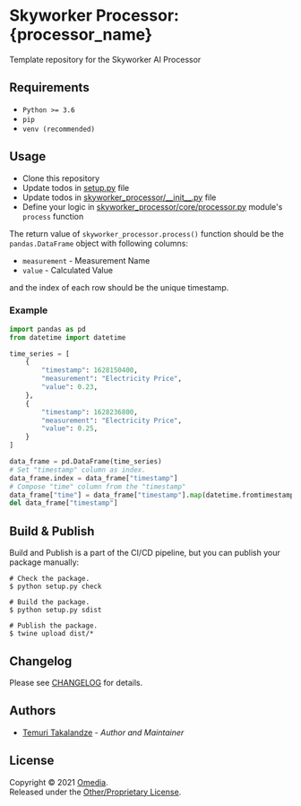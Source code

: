 # Skyworker Processor: {processor_name}

Template repository for the Skyworker AI Processor

## Requirements

- `Python >= 3.6`
- `pip`
- `venv (recommended)`

## Usage

- Clone this repository
- Update todos in [setup.py](setup.py) file
- Update todos in [skyworker_processor/\_\_init\_\_.py](skyworker_processor/__init__.py) file
- Define your logic in [skyworker_processor/core/processor.py](skyworker_processor/core/processor.py) module's `process` function

The return value of `skyworker_processor.process()` function should be the `pandas.DataFrame` object with following columns:

- `measurement` - Measurement Name
- `value` - Calculated Value

and the index of each row should be the unique timestamp.

### Example

```python
import pandas as pd
from datetime import datetime

time_series = [
    {
        "timestamp": 1628150400,
        "measurement": "Electricity Price",
        "value": 0.23,
    },
    {
        "timestamp": 1628236800,
        "measurement": "Electricity Price",
        "value": 0.25,
    }
]

data_frame = pd.DataFrame(time_series)
# Set "timestamp" column as index.
data_frame.index = data_frame["timestamp"]
# Compose "time" column from the "timestamp"
data_frame["time"] = data_frame["timestamp"].map(datetime.fromtimestamp)
del data_frame["timestamp"]
```

## Build & Publish

Build and Publish is a part of the CI/CD pipeline, but you can publish your package manually:

```shell
# Check the package.
$ python setup.py check

# Build the package.
$ python setup.py sdist

# Publish the package.
$ twine upload dist/*
```

## Changelog

Please see [CHANGELOG](CHANGELOG.md) for details.

## Authors

- [Temuri Takalandze](https://abgeo.dev) - *Author and Maintainer*

## License

Copyright © 2021 [Omedia](https://omedia.dev).  
Released under the [Other/Proprietary License](LICENSE).
